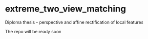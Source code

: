 # extreme_two_view_matching
Diploma thesis - perspective and affine rectification of local features

The repo will be ready soon
